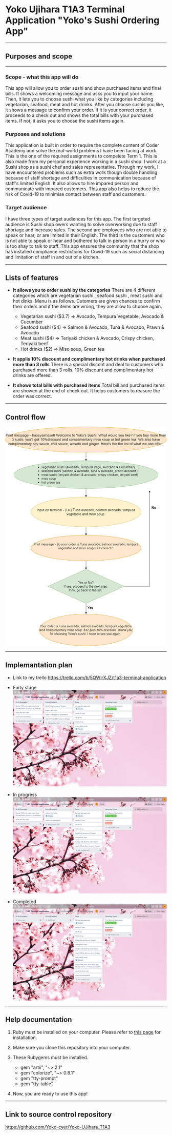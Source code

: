 # Yoko Ujihara T1A3 Terminal Application "Yoko's Sushi Ordering App" 
------------------------------------------
## Purposes and scope
------------------------------------------
### Scope - what this app will do
This app will allow you to order sushi and show purchased items and final bills. It shows a welcoming message and asks you to input your name. Then, it lets you to choose sushi what you like by categories including vegetarian, seafood, meat and hot drinks. After you choose sushis you like, it shows a message to confirm your order. If it is your correct order, it proceeds to a check out and shows the total bills with your purchased items. If not, it asks you to choose the sushi items again.  

### Purposes and solutions 
This application is built in order to require the complete content of Coder Academy and solve the real-world problems I have been facing at work. This is the one of the required assignments to compelete Term 1. This is also made from my personal experience working in a sushi shop. I work at a Sushi shop as a sushi chef and sales representative. Through my work, I have encountered problems such as extra work though double handling because of staff shortage and difficulties in communication because of staff's limited English. It also allows to hire impared person and communicate with impared customers. This app also helps to reduce the risk of Covid-19 to minimise contact between staff and customers. 

### Target audience
I have three types of target audiences for this app. The first targeted audience is Sushi shop owers wanting to solve overworking due to staff shortage and increase sales. The second are employees who are not able to speak or hear, or are limited in their English. The third is the customers who is not able to speak or hear and bothered to talk in person in a hurry or who is too shay to talk to staff. This app ensures the community that the shop has installed compliance restrictions for Covid-19 such as social distancing and limitation of staff in and out of a kitchen.  

---------------------------------------
## Lists of features 

- **It allows you to order sushi by the categories**
There are 4 different categories which are vegetarian sushi , seafood sushi , meat sushi and hot dinks. Menu is as follows. Cutomers are given chances to confirm their orders and if the items are wrong, they are allow to choose again. 
    - Vegetarian sushi ($3.7) => Avocado, Tempura Vegetable, Avocado & Cucumber
    - Seafood sushi    ($4) => Salmon & Avocado, Tuna & Avocado, Prawn & Avocado
    - Meat sushi       ($4) => Teriyaki chicken & Avocado, Crispy chicken, Teriyaki beef
    - Hot drinks       ($2) => Miso soup, Green tea

- **It applis 10% discount and complimentary hot drinks when purchased more than 3 rolls**
There is a special discont and deal to customers who purchased more than 3 rolls. 10% discount and complimentary hot drinks are offered.  

- **It shows total bills with purchased items**
Total bill and purchased items are showen at the end of check out. It helps customers to reasure the order was correct. 

------------------------------------------------
## Control flow

![flowchart](./docs/T1A3_flowchart.png)

------------------------------------------------
## Implemantation plan
- Link to my trello
<https://trello.com/b/5QWirXJZ/t1a3-terminal-application>

- Early stage
![Trello early stage](./docs/trello_earlystage.png)

- In progress
![Trello in progress](./docs/trello_inprogress.png)

- Completed 
![Trello completed](./docs/trello_complete.png)
--------------------------------------------------
## Help documentation
1. Ruby must be installed on your computer. 
Please refer to [this page](https://www.ruby-lang.org/en/downloads/) for installation.
2. Make sure you clone this repository into your computer.
3. These Rubygems must be installed.
    
    - gem "artii", "~> 2.1"
    - gem "colorize", "~> 0.8.1"
    - gem "tty-prompt"
    - gem "tty-table"
4. Now, you are ready to use this app!
-------------------------------------------------
## Link to source control repository
<https://github.com/Yoko-cyer/Yoko-UJihara_T1A3>